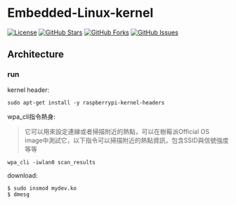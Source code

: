 # Embedded-Linux-kernel

[![License](https://img.shields.io/badge/License-MIT-blue.svg)](LICENSE)
[![GitHub Stars](https://img.shields.io/github/stars/chris911024/Embedded-Linux-kernel?style=flat&label=Stars)](https://github.com/chris911024/Embedded-Linux-kernel/stargazers)
[![GitHub Forks](https://img.shields.io/github/forks/chris911024/Embedded-Linux-kernel?style=flat&label=Forks)](https://github.com/chris911024/Embedded-Linux-kernel/network/members)
[![GitHub Issues](https://img.shields.io/github/issues/chris911024/Embedded-Linux-kernel?style=flat&label=Issues)](https://github.com/chris911024/Embedded-Linux-kernel/issues)
## Architecture

### run
kernel header:
```
sudo apt-get install -y raspberrypi-kernel-headers
```
wpa_cli指令熱身:
> 它可以用來設定連線或者掃描附近的熱點，可以在樹莓派Official OS image中測試它，以下指令可以掃描附近的熱點資訊，包含SSID與信號強度等等

```
wpa_cli -iwlan0 scan_results
```
download:
```
$ sudo insmod mydev.ko
$ dmesg
```
